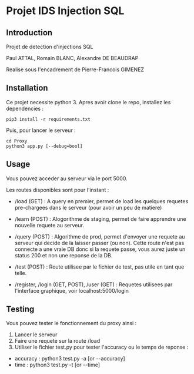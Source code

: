# Projet IDS Injection SQL

## Introduction

Projet de detection d'injections SQL

Paul ATTAL, Romain BLANC, Alexandre DE BEAUDRAP

Realise sous l'encadrement de Pierre-Francois GIMENEZ

## Installation

Ce projet necessite python 3.
Apres avoir clone le repo, installez les dependencies : 

```
pip3 install -r requirements.txt
```

Puis, pour lancer le serveur : 
```
cd Proxy
python3 app.py [--debug=bool]
```

## Usage

Vous pouvez acceder au serveur via le port 5000.

Les routes disponibles sont pour l'instant : 

* /load (GET) : A query en premier, permet de load les quelques requetes pre-chargees dans le serveur (pour avoir un peu de matiere)

* /learn (POST) : Alogorithme de staging, permet de faire apprendre une nouvelle requete au serveur. 

* /query (POST) : Algorithme de prod, permet d'envoyer une requete au serveur qui decide de la laisser passer (ou non). Cette route n'est pas connecte a une vraie DB donc si la requete passe, vous aurez juste un status 200 et non une reponse de la DB.

* /test (POST) : Route utilisee par le fichier de test, pas utile en tant que telle.

* /register, /login (GET, POST), /user (GET) : Requetes utilisees par l'interface graphique, voir localhost:5000/login



## Testing
Vous pouvez tester le fonctionnement du proxy ainsi : 
 1. Lancer le serveur
 2. Faire une requete sur la route /load
 3. Utiliser le fichier test.py pour tester l'accuracy ou le temps de reponse : 
  - accuracy : python3 test.py -a [or --accuracy]
  - time : python3 test.py -t [or --time]